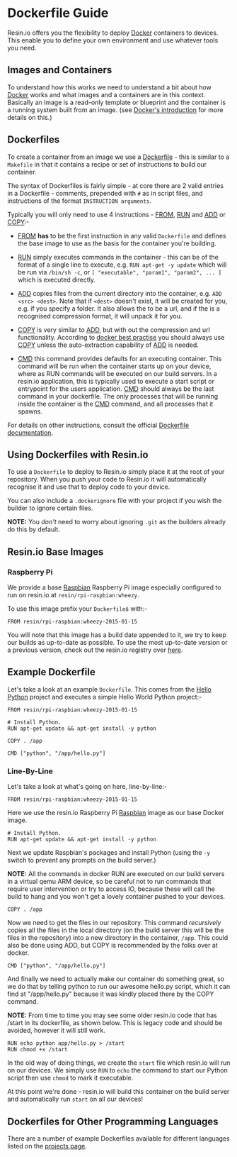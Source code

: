 # Dockerfile Guide

Resin.io offers you the flexibility to deploy [Docker][docker] containers to devices. This enable you to define your own environment and use whatever tools you need.

## Images and Containers
To understand how this works we need to understand a bit about how [Docker][docker] works and what images and a containers are in this context. 
Basically an image is a read-only template or blueprint and the container is a running system built from an image. (see [Docker's introduction][docker-images-containers] for more details on this.)

## Dockerfiles

To create a container from an image we use a [Dockerfile][dockerfile] - this is similar to a `Makefile` in that it contains a recipe or set of instructions to build our container.

The syntax of Dockerfiles is fairly simple - at core there are 2 valid entries in a Dockerfile - comments, prepended with `#` as in script files, and instructions of the format `INSTRUCTION arguments`.

Typically you will only need to use 4 instructions - [FROM][from], [RUN][run] and [ADD][add] or [COPY][copy]:-

* [FROM][from] __has__ to be the first instruction in any valid `Dockerfile` and defines the base image to use as the basis for the container you're building.

* [RUN][run] simply executes commands in the container - this can be of the format of a single line to execute, e.g. `RUN apt-get -y update` which will be run via `/bin/sh -c`, or `[ "executable", "param1", "param2", ... ]` which is executed directly.

* [ADD][add] copies files from the current directory into the container, e.g. `ADD <src> <dest>`. Note that if `<dest>` doesn't exist, it will be created for you, e.g. if you specify a folder. It also allows the <src> to be a url, and if the <src> is a recognised compression format, it will unpack it for you. 

* [COPY][copy] is very similar to [ADD][add], but with out the compression and url functionality. According to [docker best practise][docker-best-practise] you should always use [COPY][copy] unless the auto-extraction capability of [ADD][add] is needed.

* [CMD][cmd] this command provides defaults for an executing container. This command will be run when the container starts up on your device, where as RUN commands will be executed on our build servers. In a resin.io application, this is typically used to execute a start script or entrypoint for the users application. [CMD][cmd] should always be the last command in your dockerfile. The only processes that will be running inside the container is the [CMD][cmd] command, and all processes that it spawns. 


For details on other instructions, consult the official [Dockerfile documentation][dockerfile].

## Using Dockerfiles with Resin.io

To use a `Dockerfile` to deploy to Resin.io simply place it at the root of your repository. When you push your code to Resin.io it will automatically recognise it and use that to deploy code to your device.

You can also include a `.dockerignore` file with your project if you wish the builder to ignore certain files.

__NOTE:__ You *don't* need to worry about ignoring `.git` as the builders already do this by default.  


## Resin.io Base Images

### Raspberry Pi

We provide a base [Raspbian][raspbian] Raspberry Pi image especially configured to run on resin.io at `resin/rpi-raspbian:wheezy`.

To use this image prefix your `Dockerfile`s with:-

```
FROM resin/rpi-raspbian:wheezy-2015-01-15
```

You will note that this image has a build date appended to it, we try to keep our builds as up-to-date as possible. To use the most up-to-date version or a previous version, check out the resin.io registry over [here][docker-registry].

## Example Dockerfile

Let's take a look at an example `Dockerfile`. This comes from the [Hello Python][hello-python] project and executes a simple Hello World Python project:-

```
FROM resin/rpi-raspbian:wheezy-2015-01-15

# Install Python.
RUN apt-get update && apt-get install -y python

COPY . /app

CMD ["python", "/app/hello.py"]
```

### Line-By-Line

Let's take a look at what's going on here, line-by-line:-

```
FROM resin/rpi-raspbian:wheezy-2015-01-15
```

Here we use the resin.io Raspberry Pi [Raspbian][raspbian] image as our base Docker image.

```
# Install Python.
RUN apt-get update && apt-get install -y python
```

Next we update Raspbian's packages and install Python (using the `-y` switch to prevent any
prompts on the build server.) 

__NOTE:__ All the commands in docker RUN are executed on our build servers in a virtual qemu ARM device, so be careful not to run commands that require user intervention or try to access IO, because these will call the build to hang and you won't get a lovely container pushed to your devices. 

```
COPY . /app
```

Now we need to get the files in our repository. This command *recursively* copies all the files in the local directory (on the build server this will be the files in the repository) into a new directory in the container, `/app`. This could also be done using ADD, but COPY is recommended by the folks over at docker.

```
CMD ["python", "/app/hello.py"]
```

And finally we need to actually make our container do something great, so we do that by telling python to run our awesome hello.py script, which it can find at "/app/hello.py" because it was kindly placed there by the COPY command.

__NOTE:__ From time to time you may see some older resin.io code that has /start in its dockerfile, as shown below. This is legacy code and should be avoided, however it will still work. 

```
RUN echo python app/hello.py > /start
RUN chmod +x /start
```

In the old way of doing things, we create the `start` file which resin.io will run on our devices. We simply use `RUN` to `echo` the command to start our Python script then use `chmod` to mark it executable.

At this point we're done - resin.io will build this container on the build server and automatically run `start` on all our devices!

## Dockerfiles for Other Programming Languages

There are a number of example Dockerfiles available for different languages listed on the [projects page][starter-projects].

[container]:https://en.wikipedia.org/wiki/Operating_system%E2%80%93level_virtualization
[docker]:https://www.docker.com/
[dockerfile]:https://docs.docker.com/reference/builder/
[docker-images-containers]:https://docs.docker.com/introduction/understanding-docker/#inside-docker
[hello-python]:https://github.com/alexandrosm/hello-python
[raspbian]:http://www.raspbian.org/

[from]:https://docs.docker.com/reference/builder/#from
[run]:https://docs.docker.com/reference/builder/#run
[add]:https://docs.docker.com/reference/builder/#add
[copy]:https://docs.docker.com/reference/builder/#copy
[cmd]:https://docs.docker.com/reference/builder/#cmd

[starter-projects]:/pages/examples/projects.md#Programming_Language_Starter_Projects
[docker-best-practise]:https://docs.docker.com/articles/dockerfile_best-practices/#add-or-copy
[docker-registry]:https://registry.hub.docker.com/u/resin/rpi-raspbian/tags/manage/
[resin-docker-blog]:https://resin.io/blog/docker-on-raspberry-pi/
[dockerhub-link]:https://registry.hub.docker.com/search?q=rpi
[rpi-archlinux-link]:https://registry.hub.docker.com/u/digitallyseamless/archlinux-armv6h/
[docker-custom-base-os-repo]:https://github.com/nghiant2710/base-os-image-example
[docker-create-images-link]:https://docs.docker.com/userguide/dockerimages/#creating-our-own-images
[example-archlinux]:https://github.com/shaunmulligan/resin-archlinux-rpi